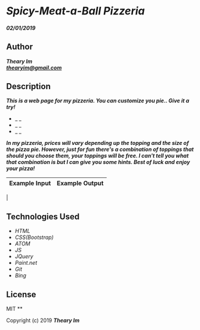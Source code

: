 # _Spicy-Meat-a-Ball Pizzeria_

#### _02/01/2019_

## Author
 _**Theary Im**_  
 _**thearyim@gmail.com**_

## Description
**_This is a web page for my pizzeria. You can customize you pie.. Give it a try!_**
* _ _
* _ _
* _ _

**_In my pizzeria, prices will vary depending up the topping and the size of the pizza pie. However, just for fun
 there's a combination of toppings that should you choose them, your toppings will be free. I can't tell you what
 that combination is but I can give you some hints. Best of luck and enjoy your pizza!_**

| Example Input| Example Output                                       |
| :----------- | :--------------------------------------------------- |
| 

## Technologies Used
* _HTML_
* _CSS(Bootstrap)_
* _ATOM_
* _JS_
* _JQuery_
* _Paint.net_
* _Git_
* _Bing_

## License
MIT
**

Copyright (c) 2019 **_Theary Im_**
